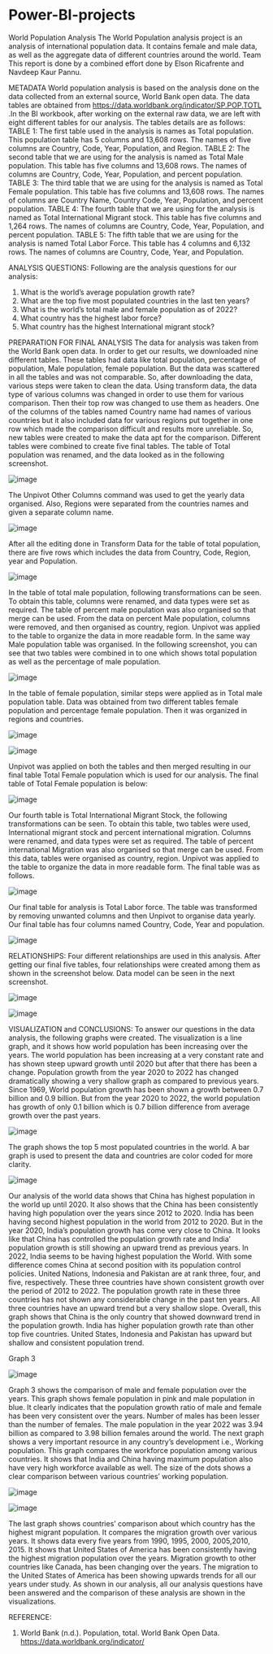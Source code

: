 # Power-BI-projects

World Population Analysis 
The World Population analysis project is an analysis of international population data. It contains female and male data, as well as the aggregate data of different countries around the world.
Team
This report is done by a combined effort done by Elson Ricafrente and Navdeep Kaur Pannu. 

METADATA
World population analysis is based on the analysis done on the data collected from an external source, World Bank open data. The data tables are obtained from https://data.worldbank.org/indicator/SP.POP.TOTL .In the BI workbook, after working on the external raw data, we are left with eight different tables for our analysis. 
The tables details are as follows:
TABLE 1: The first table used in the analysis is names as Total population. This population table has 5 columns and 13,608 rows. The names of five columns are Country, Code, Year, Population, and Region. 
TABLE 2: The second table that we are using for the analysis is named as Total Male population. This table has five columns and 13,608 rows. The names of columns are Country, Code, Year, Population, and percent population. 
TABLE 3:  The third table that we are using for the analysis is named as Total Female population. This table has five columns and 13,608 rows. The names of columns are Country Name, Country Code, Year, Population, and percent population. 
TABLE 4:  The fourth table that we are using for the analysis is named as Total International Migrant stock. This table has five columns and 1,264 rows. The names of columns are Country, Code, Year, Population, and percent population.
TABLE 5:  The fifth table that we are using for the analysis is named Total Labor Force. This table has 4 columns and 6,132 rows. The names of columns are Country, Code, Year, and Population.

ANALYSIS QUESTIONS:
Following are the analysis questions for our analysis:
1.	What is the world’s average population growth rate?
2.	What are the top five most populated countries in the last ten years?
3.	What is the world’s total male and female population as of 2022?
4.	What country has the highest labor force?
5.	What country has the highest International migrant stock?

PREPARATION FOR FINAL ANALYSIS
The data for analysis was taken from the World Bank open data. In order to get our results, we downloaded nine different tables. These tables had data like total population, percentage of population, Male population, female population. But the data was scattered in all the tables and was not comparable. So, after downloading the data, various steps were taken to clean the data. Using transform data, the data type of various columns was changed in order to use them for various comparison. Then their top row was changed to use them as headers. One of the columns of the tables named  Country name had names of various countries but it also included data for various regions put together in one row which made the comparison difficult and results more unreliable. So, new tables were created to make the data apt for the comparison. Different tables were combined to create five final tables. 
The table of Total population was renamed, and the data looked as in the following screenshot.

 ![image](https://github.com/user-attachments/assets/33eb4ccb-56b0-4ade-a4b9-dae7c9338af0)

The Unpivot Other Columns command was used to get the yearly data organised. Also, Regions were separated from the countries names and given a separate column name.

 ![image](https://github.com/user-attachments/assets/dcbd962c-b2c1-48e7-918a-2c7236f4d1ce)

After all the editing done in Transform Data for the table of total population, there are five rows which includes the data from Country, Code, Region, year and Population.

![image](https://github.com/user-attachments/assets/b3f93f80-1e84-4572-85ad-a3e90623bf48)
 
In the table of total male population, following transformations can be seen. To obtain this table, columns were renamed, and data types were set as required. The table of percent male population was also organised so that merge can be used. From the data on percent Male population, columns were removed, and then organised as country, region. Unpivot was applied to the table to organize the data in more readable form. In the same way Male population table was organised. 
In the following screenshot, you can see that two tables were combined in to one which shows total population as well as the percentage of male population. 

![image](https://github.com/user-attachments/assets/eea18c22-d97e-4de6-8b2c-f34e9b21f2a5)


In the table of female population, similar steps were applied as in Total male population table. Data was obtained from two different tables female population and percentage female population. Then it was organized in regions and countries.   

![image](https://github.com/user-attachments/assets/e6540c5e-16a9-444a-8f97-ff3d6589be42)


![image](https://github.com/user-attachments/assets/2031144e-77d1-48a5-9a7d-a29674bb73ca)

Unpivot was applied on both the tables and then merged resulting in our final table Total Female population which is used for our analysis. The final table of Total Female population is below:

![image](https://github.com/user-attachments/assets/8e95f8fa-9a7e-496a-90fe-977e7be2e79a)

Our fourth table is Total International Migrant Stock, the following transformations can be seen. To obtain this table, two tables were used, International migrant stock and percent international migration. Columns were renamed, and data types were set as required. The table of percent international Migration was also organised so that merge can be used. From this data, tables were organised as country, region. Unpivot was applied to the table to organize the data in more readable form. The final table was as follows. 
  
![image](https://github.com/user-attachments/assets/357778e6-f189-4916-8f30-1d8c22bbe9d9)

Our final table for analysis is Total Labor force. The table was transformed by removing unwanted columns and then Unpivot to organise data yearly. Our final table has four columns named Country, Code, Year and population. 

![image](https://github.com/user-attachments/assets/0bb02ac5-62ce-4b18-81d5-012d60ae5cad)


RELATIONSHIPS:
	Four different relationships are used in this analysis. After getting our final five tables, four relationships were created among them as shown in the screenshot below. Data model can be seen in the next screenshot.
 
![image](https://github.com/user-attachments/assets/433c1470-56a5-4d09-b1da-7461b860938f)


![image](https://github.com/user-attachments/assets/e4bfa0a6-74ce-4fae-80d9-9541560f8ff9)
 


VISUALIZATION and CONCLUSIONS:
To answer our questions in the data analysis, the following graphs were created. The visualization is a line graph, and it shows how world population has been increasing over the years. The world population has been increasing at a very constant rate and has shown steep upward growth until 2020 but after that there has been a change. Population growth from the year 2020 to 2022 has changed dramatically showing a very shallow graph as compared to previous years. Since 1969, World population growth has been shown a growth between 0.7 billion and 0.9 billion. But from the year 2020 to 2022, the world population has growth of only 0.1 billion which is 0.7 billion difference from average growth over the past years. 

![image](https://github.com/user-attachments/assets/a1cf7b94-97b0-4709-af93-1ffde124974c)
 
The graph shows the top 5 most populated countries in the world. A bar graph is used to present the data and countries are color coded for more clarity.

![image](https://github.com/user-attachments/assets/deec25b7-c4a8-44a6-bdab-c158156df620)
 

Our analysis of the world data shows that China has highest population in the world up until 2020. It also shows that the China has been consistently having high population over the years since 2012 to 2020. India has been having second highest population in the world from 2012 to 2020. But in the year 2020, India’s population growth has come very close to China. It looks like that China has controlled the population growth rate and India’ population growth is still showing an upward trend as previous years. In 2022, India seems to be having highest population the World. With some difference comes China at second position with its population control policies. 
United Nations, Indonesia and Pakistan are at rank three, four, and five, respectively. These three countries have shown consistent growth over the period of 2012 to 2022. The population growth rate in these three countries has not shown any considerable change in the past ten years. All three countries have an upward trend but a very shallow slope.
Overall, this graph shows that China is the only country that showed downward trend in the population growth. India has higher population growth rate than other top five countries. United States, Indonesia and Pakistan has upward but shallow and consistent population trend.

Graph 3 

![image](https://github.com/user-attachments/assets/c9a0c405-9254-4baf-b392-3cab57c9ccca)

Graph 3 shows the comparison of male and female population over the years. This graph shows female population in pink and male population in blue. It clearly indicates that the population growth ratio of male and female has been very consistent over the years. Number of males has been lesser than the number of females. The male population in the year 2022 was 3.94 billion as compared to 3.98 billion females around the world.
The next graph shows a very important resource in any country’s development i.e., Working population. This graph compares the workforce population among various countries. It shows that India and China having maximum population also have very high workforce available as well. The size of the dots shows a clear comparison between various countries’ working population.

![image](https://github.com/user-attachments/assets/c3d41b28-1825-4723-bc1f-ed487ddef2a9)

 
![image](https://github.com/user-attachments/assets/e12ac0ab-7ec8-4cc0-a3e7-2eeb6ff96473)
  

The last graph shows countries’ comparison about which country has the highest migrant population. It compares the migration growth over various years. It shows data every five years from 1990, 1995, 2000, 2005,2010, 2015. It shows that United States of America has been consistently having the highest migration population over the years. Migration growth to other countries like Canada, has been changing over the years. The migration to the United States of America has been showing upwards trends for all our years under study.
As shown in our analysis, all our analysis questions have been answered and the comparison of these analysis are shown in the visualizations.

REFERENCE:
1.	World Bank (n.d.). Population, total. World Bank Open Data. https://data.worldbank.org/indicator/


